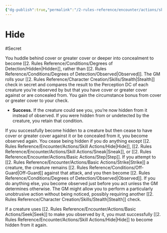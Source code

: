 ```yaml
---
{"dg-publish":true,"permalink":"/2-rules-reference/encounter/actions/skill-actions/hide/","noteIcon":""}
---
```


# Hide
#Secret 

You huddle behind cover or greater cover or deeper into concealment to become [[2. Rules Reference/Conditions/Degrees of Detection/Hidden\|Hidden]], rather than [[2. Rules Reference/Conditions/Degrees of Detection/Observed\|Observed]]. The GM rolls your [[2. Rules Reference/Character Creation/Skills/Stealth\|Stealth]] check in secret and compares the result to the Perception DC of each creature you’re observed by but that you have cover or greater cover against or are concealed from. You gain the circumstance bonus from cover or greater cover to your check.

- **Success.** If the creature could see you, you’re now hidden from it instead of observed. If you were hidden from or undetected by the creature, you retain that condition.

If you successfully become hidden to a creature but then cease to have cover or greater cover against it or be concealed from it, you become observed again. You cease being hidden if you do anything except [[2. Rules Reference/Encounter/Actions/Skill Actions/Hide\|Hide]], [[2. Rules Reference/Encounter/Actions/Skill Actions/Sneak\|Sneak]], or [[2. Rules Reference/Encounter/Actions/Basic Actions/Step\|Step]]. If you attempt to [[2. Rules Reference/Encounter/Actions/Basic Actions/Strike\|Strike]] a creature, the creature remains [[2. Rules Reference/Conditions/Off-Guard\|Off-Guard]] against that attack, and you then become [[2. Rules Reference/Conditions/Degrees of Detection/Observed\|Observed]]. If you do anything else, you become observed just before you act unless the GM determines otherwise. The GM might allow you to perform a particularly unobtrusive action without being noticed, possibly requiring another [[2. Rules Reference/Character Creation/Skills/Stealth\|Stealth]] check.

If a creature uses [[2. Rules Reference/Encounter/Actions/Basic Actions/Seek\|Seek]] to make you observed by it, you must successfully [[2. Rules Reference/Encounter/Actions/Skill Actions/Hide\|Hide]] to become hidden from it again.

